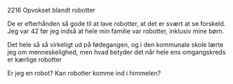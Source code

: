 2216
Opvokset blandt robotter

De er efterhånden så gode til at lave robotter, at det er svært at se forskeld.
Jeg var 42 før jeg indså at hele min familie var robotter, inklusiv mine børn.

Det hele så så virkeligt ud på fødegangen, og i den kommunale skole lærte jeg om menneskelighed, men hvad betyder det når hele ens omgangskreds er kærlige robotter 

Er jeg en robot?
Kan robotter komme ind i himmelen?
